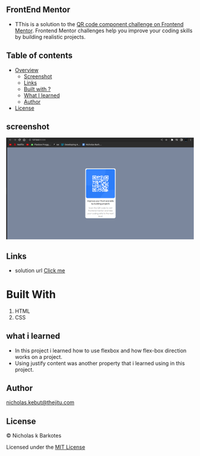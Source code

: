 ## FrontEnd Mentor

- TThis is a solution to the [QR code component challenge on Frontend Mentor](https://www.frontendmentor.io/challenges/qr-code-component-iux_sIO_H). Frontend Mentor challenges help you improve your coding skills by building realistic projects. 

## Table of contents

- [Overview](#overview)
  - [Screenshot](#screenshot)
  - [Links](#links)
  - [Built with ?](#built-with)
  - [What I learned](#what-i-learned)
  - [Author](#author)
- [License](#license)

## screenshot

![](./images/screenshot.png)

## Links

- solution url [ Click me ](https://nicholasbarkote.github.io/Qr-code/)

# Built With

1. HTML
2. CSS

## what i learned 

- In this project i learned how to use flexbox and how flex-box direction works on a project.
- Using justify content was another property that i learned using in this project.

## Author

<a href="mailto:nicholas.kebut@thejitu.com">nicholas.kebut@thejitu.com</a>


## License

© Nicholas k Barkotes

Licensed under the [MIT License](LICENSE)
